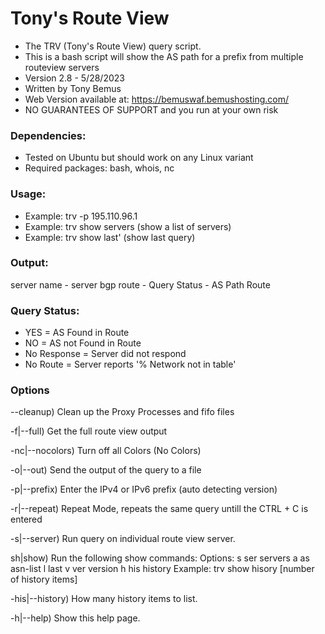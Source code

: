 # Tony's Route View
- The TRV (Tony's Route View) query script.
- This is a bash script will show the AS path for a prefix from multiple routeview servers
- Version 2.8 - 5/28/2023
- Written by Tony Bemus  
- Web Version available at: https://bemuswaf.bemushosting.com/
- NO GUARANTEES OF SUPPORT and you run at your own risk

 ### Dependencies:
 - Tested on Ubuntu but should work on any Linux variant 
 - Required packages: bash, whois, nc

 ###  Usage:  
- Example: trv -p 195.110.96.1
- Example: trv show servers (show a list of servers)
- Example: trv show last' (show last query)

 ###  Output: 
server name - server bgp route -  Query Status -  AS Path Route 

 ### Query Status: 
- YES = AS Found in Route
- NO = AS not Found in Route
- No Response = Server did not respond
- No Route = Server reports '% Network not in table'


### Options

 --cleanup)            Clean up the Proxy Processes and fifo files

 -f|--full)            Get the full route view output

 -nc|--nocolors)        Turn off all Colors (No Colors)

 -o|--out)             Send the output of the query to a file

 -p|--prefix)          Enter the IPv4 or IPv6 prefix (auto detecting version)

 -r|--repeat)          Repeat Mode,  repeats the same query untill the CTRL + C is entered

 -s|--server)          Run query on individual route view server.

 sh|show)              Run the following show commands:
                          Options:  s ser servers a as asn-list l last v ver version h his history
                          Example:  trv show hisory [number of history items]

 -his|--history)       How many history items to list.

 -h|--help)            Show this help page.


